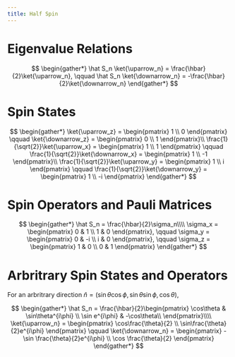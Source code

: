 ```yaml
---
title: Half Spin
---
```


# Eigenvalue Relations

$$
\begin{gather*}
    \hat S_n \ket{\uparrow_n} = \frac{\hbar}{2}\ket{\uparrow_n}, \qquad \hat S_n \ket{\downarrow_n} = -\frac{\hbar}{2}\ket{\downarrow_n}
\end{gather*}
$$

# Spin States

$$
\begin{gather*}
    \ket{\uparrow_z} = \begin{pmatrix}
        1 \\ 0
    \end{pmatrix} \qquad
    \ket{\downarrow_z} = \begin{pmatrix}
        0 \\ 1
    \end{pmatrix}\\
        \frac{1}{\sqrt{2}}\ket{\uparrow_x} = \begin{pmatrix}
        1 \\ 1
    \end{pmatrix} \qquad
    \frac{1}{\sqrt{2}}\ket{\downarrow_x} = \begin{pmatrix}
        1 \\ -1
    \end{pmatrix}\\
        \frac{1}{\sqrt{2}}\ket{\uparrow_y} = \begin{pmatrix}
        1 \\ i
    \end{pmatrix} \qquad
    \frac{1}{\sqrt{2}}\ket{\downarrow_y} = \begin{pmatrix}
        1 \\ -i
    \end{pmatrix}
\end{gather*}
$$

# Spin Operators and Pauli Matrices

$$
\begin{gather*}
    \hat S_n = \frac{\hbar}{2}\sigma_n\\\\
    \sigma_x = \begin{pmatrix}
        0 & 1 \\ 1 & 0
    \end{pmatrix}, \qquad
    \sigma_y = \begin{pmatrix}
        0 & -i \\ i & 0
    \end{pmatrix}, \qquad
    \sigma_z = \begin{pmatrix}
        1 & 0 \\ 0 & 1
    \end{pmatrix}
\end{gather*}
$$

# Arbritrary Spin States and Operators

For an arbritrary direction $\hat n = (\sin\theta \cos\phi, \sin\theta\sin\phi, \cos\theta)$,

$$
\begin{gather*}
    \hat S_n = \frac{\hbar}{2}\begin{pmatrix}
    \cos\theta & \sin\theta^{i\phi} \\ \sin e^{i\phi} & -\cos\theta\\
    \end{pmatrix}\\\\
    \ket{\uparrow_n} = \begin{pmatrix}
        \cos\frac{\theta}{2} \\ \sin\frac{\theta}{2}e^{i\phi}
    \end{pmatrix} \qquad \ket{\downarrow_n} = \begin{pmatrix}
        -\sin \frac{\theta}{2}e^{i\phi} \\ \cos \frac{\theta}{2}
    \end{pmatrix}
\end{gather*}
$$